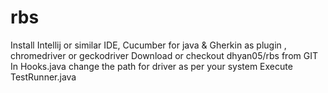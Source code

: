 # rbs

Install Intellij or similar IDE, Cucumber for java & Gherkin as plugin , chromedriver or geckodriver
Download or checkout dhyan05/rbs from GIT
In Hooks.java change the path for driver as per your system
Execute TestRunner.java
